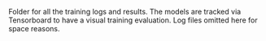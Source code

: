 Folder for all the training logs and results. The models are tracked via Tensorboard to have a visual training evaluation.
Log files omitted here for space reasons.
